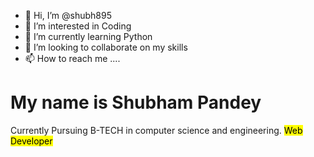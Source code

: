 - 👋 Hi, I’m @shubh895
- 👀 I’m interested in  Coding
- 🌱 I’m currently learning Python
- 💞️ I’m looking to collaborate on my skills
- 📫 How to reach me ....

<!---
shubh895/shubh895 is a ✨ special ✨ repository because its `README.md` (this file) appears on your GitHub profile.
You can click the Preview link to take a look at your changes.
--->
<h1> My name is Shubham Pandey </h1>
<p1>Currently Pursuing B-TECH in computer science and engineering.
<mark>Web Developer<mark>

